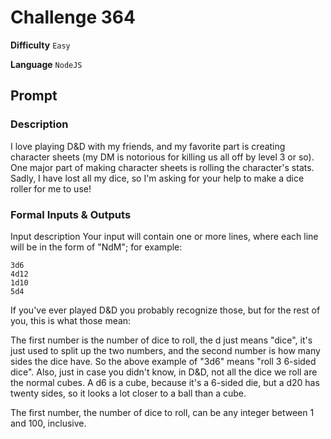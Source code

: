 # Challenge 364

**Difficulty** `Easy`

**Language** `NodeJS`

## Prompt

### Description
I love playing D&D with my friends, and my favorite part is creating character sheets (my DM is notorious for killing us all off by level 3 or so). One major part of making character sheets is rolling the character's stats. Sadly, I have lost all my dice, so I'm asking for your help to make a dice roller for me to use!

### Formal Inputs & Outputs
Input description
Your input will contain one or more lines, where each line will be in the form of "NdM"; for example:
```
3d6
4d12
1d10
5d4
```
If you've ever played D&D you probably recognize those, but for the rest of you, this is what those mean:

The first number is the number of dice to roll, the d just means "dice", it's just used to split up the two numbers, and the second number is how many sides the dice have. So the above example of "3d6" means "roll 3 6-sided dice". Also, just in case you didn't know, in D&D, not all the dice we roll are the normal cubes. A d6 is a cube, because it's a 6-sided die, but a d20 has twenty sides, so it looks a lot closer to a ball than a cube.

The first number, the number of dice to roll, can be any integer between 1 and 100, inclusive.